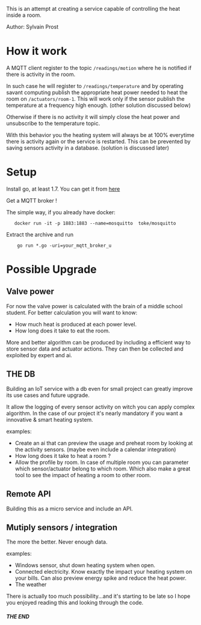 This is an attempt at creating a service capable of controlling the heat
inside a room.

Author: Sylvain Prost

# How it work

A MQTT client register to the topic `/readings/motion` where he is notified
if there is activity in the room.

In such case he will register to `/readings/temperature` and by operating
savant computing publish the appropriate heat power needed to heat the room on
`/actuators/room-1`. This will work only if the sensor publish the temperature
at a frequency high enough. (other solution discussed below)

Otherwise if there is no activity it will simply close the heat power
and unsubscribe to the temperature topic.

With this behavior you the heating system will always be at 100% everytime there is
activity again or the service is restarted. This can be prevented by saving
sensors activity in a database. (solution is discussed later)

# Setup

Install go, at least 1.7. You can get it from [here](https://golang.org/)

Get a MQTT broker !

The simple way, if you already have docker:
 ```
    docker run -it -p 1883:1883 --name=mosquitto  toke/mosquitto
   ```

Extract the archive and run
```
    go run *.go -uri=your_mqtt_broker_u
   ```

# Possible Upgrade

## Valve power

For now the valve power is calculated with the brain of a middle school
student.
For better calculation you will want to know:
* How much heat is produced at each power level.
* How long does it take to eat the room.

More and better algorithm can be produced by including a efficient way to store
sensor data and actuator actions. They can then be collected and exploited
by expert and ai.

## THE DB

Building an IoT service with a db even for small project can greatly improve
its use cases and future upgrade.

It allow the logging of every sensor activity on witch you can apply
complex algorithm. In the case of our project it's nearly mandatory if
you want a innovative & smart heating system.

examples:

* Create an ai that can preview the usage and preheat room by looking at
the activity sensors. (maybe even include a calendar integration)
* How long does it take to heat a room ?
* Allow the profile by room. In case of multiple room you can parameter
which sensor/actuator belong to which room. Which also make a great tool to
see the impact of heating a room to other room.

## Remote API

Building this as a micro service and include an API.

## Mutiply sensors / integration

The more the better. Never enough data.

examples:

* Windows sensor, shut down heating system when open.
* Connected electricity. Know exactly the impact your heating system on your
bills. Can also preview energy spike and reduce the heat power.
* The weather

There is actually too much possibility...and it's starting to be late so
I hope you enjoyed reading this and looking through the code.

##### THE END


